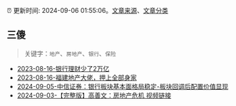 :alarm_clock: 更新时间: 2024-09-06 01:55:06。[文章来源](/README.md)、[文章分类](/TAGS.md)

## 三傻


> 关键字：`地产`、`房地产`、`银行`、`保险`



- [2023-08-16-银行理财少了2万亿](https://www.aicaijing.com.cn/article/18565) 
- [2023-08-16-福建地产大佬，押上全部身家](https://www.aicaijing.com.cn/article/18567) 
- [2024-09-05-中信证券：银行板块基本面格局稳定-板块回调后配置价值显现](https://www.cls.cn/detail/1789354) 
- [2024-09-03-【完整版】高善文：房地产危机&nbsp;视频链接](https://xueqiu.com/6528852209/303399624) 
